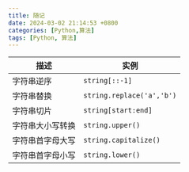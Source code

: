 ```yaml
---
title: 随记
date: 2024-03-02 21:14:53 +0800
categories: [Python,算法]
tags: [Python, 算法]
---
```


| 描述 | 实例 |
| --- | --- |
| 字符串逆序 | `string[::-1]` |
| 字符串替换 | `string.replace('a','b')` |
| 字符串切片 | `string[start:end]` |
| 字符串大小写转换 | `string.upper()` |
| 字符串首字母大写 | `string.capitalize()` |
| 字符串首字母小写 | `string.lower()` |
